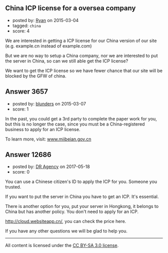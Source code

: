 ## China ICP license for a oversea company

- posted by: [Ryan](https://stackexchange.com/users/171062/ryan) on 2015-03-04
- tagged: `china`
- score: 4

We are interested in getting a ICP license for our China version of our site (e.g. example.cn instead of example.com)

But we are no way to setup a China company, nor we are interested to put the server in China, so can we still able get the ICP license?

We want to get the ICP license so we have fewer chance that our site will be blocked by the GFW of china.



## Answer 3657

- posted by: [blunders](https://stackexchange.com/users/216182/blunders) on 2015-03-07
- score: 1

<p>In the past, you could get a 3rd party to complete the paper work for you, but this is no longer the case, since you must be a China-registered business to apply for an ICP license.</p>

<p>To learn more, visit: <a href="http://www.miibeian.gov.cn" rel="nofollow">www.miibeian.gov.cn</a> </p>



## Answer 12686

- posted by: [DR Agency](https://stackexchange.com/users/10906690/dr-agency) on 2017-05-18
- score: 0

You can use a Chinese citizen's ID to apply the ICP for you. Someone you trusted.

If you want to put the server in China you have to get an ICP. It's essential.

There is another option for you, put your server in Hongkong, it belongs to China but has another policy. You don't need to apply for an ICP. 

http://cloud.websiteapp.cn/, you can check the price here.

If you have any other questions we will be glad to help you.



---

All content is licensed under the [CC BY-SA 3.0 license](https://creativecommons.org/licenses/by-sa/3.0/).
